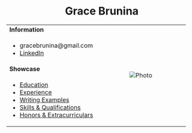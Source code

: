 <h1 align="center">Grace Brunina</h1>
<table>
  <tbody>
    <tr>
      <td><b>Information</b></td>
      <td width="50%" rowspan="4" align="center">
        <img alt="Photo" src="https://media.licdn.com/dms/image/D4D03AQF10fkZt5BWLg/profile-displayphoto-shrink_100_100/0/1663193094742?e=1693440000&v=beta&t=0jLIxdIcnggiuLcYLSfpR9VWpNSG6mNTo8x4th7mVZk" />
      </td>
    </tr>
    <tr>
      <td>
        <ul>
          <li>gracebrunina@gmail.com</li>
              <li><a href="https://www.linkedin.com/in/gracebrunina">LinkedIn</li>
        </ul>
      </td>
    </tr>
    <tr><td><b>Showcase</b></td></tr>
    <tr>
      <td width="50%">
        <ul>
          <li><a href="./pages/education.md">Education</a></li>
          <li><a href="./pages/experience.md">Experience</a></li>
          <li><a href="./pages/projects.md">Writing Examples</a></li>
          <li><a href="./pages/qualifications.md">Skills & Qualifications</a></li>
          <li><a href="./pages/extracurriculars.md">Honors & Extracurriculars</a></li>
        </ul>
      </td>
    </tr>
  </tbody>
</table>
